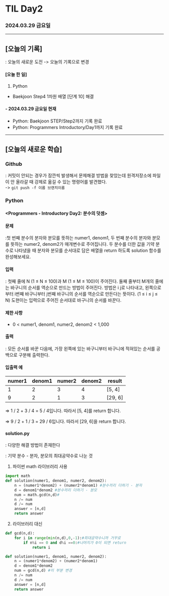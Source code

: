 # TIL Day2
### 2024.03.29 금요일

---

## [오늘의 기록]
: 오늘의 새로운 도전 -> 오늘의 기록으로 변경

#### [오늘 한 일]
1. Python
- Baekjoon Step4 1차원 배열 [단계 10] 해결

#### - 2024.03.29 금요일 현재
- Python: Baekjoon STEP/Step2까지 기록 완료
- Python: Programmers Introductory/Day1까지 기록 완료

---

## [오늘의 새로운 학습]
### Github
: 커밋이 안되는 경우가 잠깐씩 발생해서 문제해결 방법을 찾았는데 원격저장소에 파일이 안 올라갈 때 강제로 옮길 수 있는 명령어를 발견했다.  
-> `git push -f 이름 브랜치이름`

### Python
#### <Programmers - Introductory Day2: 분수의 덧셈>
#### 문제
:첫 번째 분수의 분자와 분모를 뜻하는 numer1, denom1, 두 번째 분수의 분자와 분모를 뜻하는 numer2, denom2가 매개변수로 주어집니다. 두 분수를 더한 값을 기약 분수로 나타냈을 때 분자와 분모를 순서대로 담은 배열을 return 하도록 solution 함수를 완성해보세요.

#### 입력
: 첫째 줄에 N (1 ≤ N ≤ 100)과 M (1 ≤ M ≤ 100)이 주어진다. 둘째 줄부터 M개의 줄에는 바구니의 순서를 역순으로 만드는 방법이 주어진다. 방법은 i j로 나타내고, 왼쪽으로부터 i번째 바구니부터 j번째 바구니의 순서를 역순으로 만든다는 뜻이다. (1 ≤ i ≤ j ≤ N) 도현이는 입력으로 주어진 순서대로 바구니의 순서를 바꾼다.

#### 제한 사항
- 0 < numer1, denom1, numer2, denom2 < 1,000

#### 출력
: 모든 순서를 바꾼 다음에, 가장 왼쪽에 있는 바구니부터 바구니에 적혀있는 순서를 공백으로 구분해 출력한다.

#### 입출력 예
    
   | numer1 | denom1 | numer2 | denom2 | result |
   |---|---| --- | --- | --- |
   | 1 | 2 | 3 | 4 | [5, 4] |
   | 9 | 2 | 1 | 3 | [29, 6] |

⇒  1 / 2 + 3 / 4 = 5 / 4입니다. 따라서 [5, 4]를 return 합니다.

⇒  9 / 2 + 1 / 3 = 29 / 6입니다. 따라서 [29, 6]을 return 합니다.
#### solution.py
: 다양한 해결 방법이 존재한다

: 기약 분수 - 분자, 분모의 최대공약수로 나눈 것
1. 파이썬 math 라이브러리 사용
```python
import math
def solution(numer1, denom1, numer2, denom2):
    n = (numer1*denom2) + (numer2*denom1) #분수끼리 더하기 - 분자
    d = denom1*denom2 #분수끼리 더하기 - 분모
    num = math.gcd(n,d)#
    n /= num
    d /= num
    answer = [n,d]
    return answer
```
2. 라이브러리 대신 
```python
def gcd(n,d):
    for i in range(min(n,d),0,-1):#최대공약수니까 거꾸로
        if n%i == 0 and d%i ==0:#나머지가 0이 되면 return
            return i

def solution(numer1, denom1, numer2, denom2):
    n = (numer1*denom2) + (numer2*denom1)
    d = denom1*denom2
    num = gcd(n,d) #이 부분 변경
    n /= num
    d /= num
    answer = [n,d]
    return answer
```